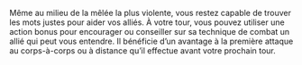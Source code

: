 ﻿---
id: subclass_mighty_leader_fr.md#décisif
name: Décisif
---

Même au milieu de la mêlée la plus violente, vous restez capable de trouver les mots justes pour aider vos alliés. À votre tour, vous pouvez utiliser une action bonus pour encourager ou conseiller sur sa technique de combat un allié qui peut vous entendre. Il bénéficie d’un avantage à la première attaque au corps-à-corps ou à distance qu’il effectue avant votre prochain tour.

